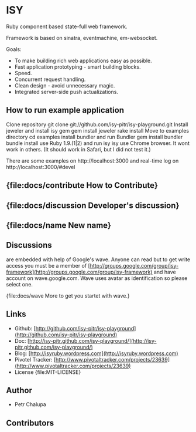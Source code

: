 # ISY

Ruby component based state-full web framework.

Framework is based on sinatra, eventmachine, em-websocket.

Goals:

- To make building rich web applications easy as possible.
- Fast application prototyping - smart building blocks.
- Speed.
- Concurrent request handling.
- Clean design - avoid unnecessary magic.
- Integrated server-side push actualizations.

## How to run example application
Clone repository
    git clone git://github.com/isy-pitr/isy-playground.git
Install jeweler and install isy gem
    gem install jeweler
    rake install
Move to examples directory
    cd examples
install bundler and run Bundler
    gem install bundler
    bundle install
use Ruby 1.9.(1|2) and run isy
    isy
use Chrome browser. It wont work in others. (It should work in Safari, but I did not test it.)

There are some examples on http://localhost:3000 and real-time log on http://localhost:3000/#devel

## {file:docs/contribute How to Contribute}

## {file:docs/discussion Developer's discussion}

## {file:docs/name New name}

## Discussions

are embedded with help of Google's wave. Anyone can read but to get write access you must be a member of
[http://groups.google.com/group/isy-framework](http://groups.google.com/group/isy-framework) and have account
on wave.google.com. Wave uses avatar as identification so please select one.

{file:docs/wave More to get you startet with wave.}

## Links

- Github: [http://github.com/isy-pitr/isy-playground](http://github.com/isy-pitr/isy-playground)
- Doc: [http://isy-pitr.github.com/isy-playground/](http://isy-pitr.github.com/isy-playground/)
- Blog: [http://isyruby.wordpress.com](http://isyruby.wordpress.com)
- Pivotel Tracker: [http://www.pivotaltracker.com/projects/23639](http://www.pivotaltracker.com/projects/23639)
- License {file:MIT-LICENSE}

## Author

- Petr Chalupa

## Contributors
